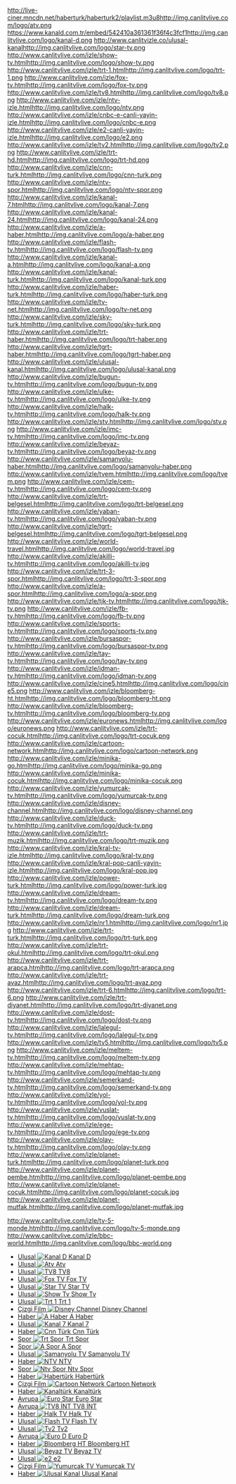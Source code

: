 <item><link>http://live-ciner.mncdn.net/haberturk/haberturk2/playlist.m3u8</link><title>ATV</title><thumbnail>http://img.canlitvlive.com/logo/atv.png</thumbnail></item>
<item><link>https://www.kanald.com.tr/embed/542410a361361f36f4c3fcf1</link><title>Kanal D</title><thumbnail>http://img.canlitvlive.com/logo/kanal-d.png</thumbnail></item>
<item><link>http://www.canlitvizle.co/ulusal-kanal</link><title>Star TV1</title><thumbnail>http://img.canlitvlive.com/logo/star-tv.png</thumbnail></item>
<item><link>http://www.canlitvlive.com/izle/show-tv.html</link><title>Show TV</title><thumbnail>http://img.canlitvlive.com/logo/show-tv.png</thumbnail></item>
<item><link>http://www.canlitvlive.com/izle/trt-1.html</link><title>TRT 1</title><thumbnail>http://img.canlitvlive.com/logo/trt-1.png</thumbnail></item>
<item><link>http://www.canlitvlive.com/izle/fox-tv.html</link><title>Fox TV</title><thumbnail>http://img.canlitvlive.com/logo/fox-tv.png</thumbnail></item>
<item><link>http://www.canlitvlive.com/izle/tv8.html</link><title>TV8</title><thumbnail>http://img.canlitvlive.com/logo/tv8.png</thumbnail></item>
<item><link>http://www.canlitvlive.com/izle/ntv-izle.html</link><title>NTV</title><thumbnail>http://img.canlitvlive.com/logo/ntv.png</thumbnail></item>
<item><link>http://www.canlitvlive.com/izle/cnbc-e-canli-yayin-izle.html</link><title>CNBC-e</title><thumbnail>http://img.canlitvlive.com/logo/cnbc-e.png</thumbnail></item>
<item><link>http://www.canlitvlive.com/izle/e2-canli-yayin-izle.html</link><title>e2</title><thumbnail>http://img.canlitvlive.com/logo/e2.png</thumbnail></item>
<item><link>http://www.canlitvlive.com/izle/tv2.html</link><title>TV2</title><thumbnail>http://img.canlitvlive.com/logo/tv2.png</thumbnail></item>
<item><link>http://www.canlitvlive.com/izle/trt-hd.html</link><title>TRT HD</title><thumbnail>http://img.canlitvlive.com/logo/trt-hd.png</thumbnail></item>
<item><link>http://www.canlitvlive.com/izle/cnn-turk.html</link><title>CNN Türk</title><thumbnail>http://img.canlitvlive.com/logo/cnn-turk.png</thumbnail></item>
<item><link>http://www.canlitvlive.com/izle/ntv-spor.html</link><title>NTV Spor</title><thumbnail>http://img.canlitvlive.com/logo/ntv-spor.png</thumbnail></item>
<item><link>http://www.canlitvlive.com/izle/kanal-7.html</link><title>Kanal 7</title><thumbnail>http://img.canlitvlive.com/logo/kanal-7.png</thumbnail></item>
<item><link>http://www.canlitvlive.com/izle/kanal-24.html</link><title>Kanal 24</title><thumbnail>http://img.canlitvlive.com/logo/kanal-24.png</thumbnail></item>
<item><link>http://www.canlitvlive.com/izle/a-haber.html</link><title>A Haber</title><thumbnail>http://img.canlitvlive.com/logo/a-haber.png</thumbnail></item>
<item><link>http://www.canlitvlive.com/izle/flash-tv.html</link><title>Flash TV</title><thumbnail>http://img.canlitvlive.com/logo/flash-tv.png</thumbnail></item>
<item><link>http://www.canlitvlive.com/izle/kanal-a.html</link><title>Kanal A</title><thumbnail>http://img.canlitvlive.com/logo/kanal-a.png</thumbnail></item>
<item><link>http://www.canlitvlive.com/izle/kanal-turk.html</link><title>Kanaltürk</title><thumbnail>http://img.canlitvlive.com/logo/kanal-turk.png</thumbnail></item>
<item><link>http://www.canlitvlive.com/izle/haber-turk.html</link><title>Habertürk</title><thumbnail>http://img.canlitvlive.com/logo/haber-turk.png</thumbnail></item>
<item><link>http://www.canlitvlive.com/izle/tv-net.html</link><title>TV Net</title><thumbnail>http://img.canlitvlive.com/logo/tv-net.png</thumbnail></item>
<item><link>http://www.canlitvlive.com/izle/sky-turk.html</link><title>360 TV</title><thumbnail>http://img.canlitvlive.com/logo/sky-turk.png</thumbnail></item>
<item><link>http://www.canlitvlive.com/izle/trt-haber.html</link><title>TRT Haber</title><thumbnail>http://img.canlitvlive.com/logo/trt-haber.png</thumbnail></item>
<item><link>http://www.canlitvlive.com/izle/tgrt-haber.html</link><title>TGRT Haber</title><thumbnail>http://img.canlitvlive.com/logo/tgrt-haber.png</thumbnail></item>
<item><link>http://www.canlitvlive.com/izle/ulusal-kanal.html</link><title>Ulusal Kanal</title><thumbnail>http://img.canlitvlive.com/logo/ulusal-kanal.png</thumbnail></item>
<item><link>http://www.canlitvlive.com/izle/bugun-tv.html</link><title>Bugün TV</title><thumbnail>http://img.canlitvlive.com/logo/bugun-tv.png</thumbnail></item>
<item><link>http://www.canlitvlive.com/izle/ulke-tv.html</link><title>Ülke TV</title><thumbnail>http://img.canlitvlive.com/logo/ulke-tv.png</thumbnail></item>
<item><link>http://www.canlitvlive.com/izle/halk-tv.html</link><title>Halk TV</title><thumbnail>http://img.canlitvlive.com/logo/halk-tv.png</thumbnail></item>
<item><link>http://www.canlitvlive.com/izle/stv.html</link><title>STV</title><thumbnail>http://img.canlitvlive.com/logo/stv.png</thumbnail></item>
<item><link>http://www.canlitvlive.com/izle/imc-tv.html</link><title>IMC TV</title><thumbnail>http://img.canlitvlive.com/logo/imc-tv.png</thumbnail></item>
<item><link>http://www.canlitvlive.com/izle/beyaz-tv.html</link><title>Beyaz TV</title><thumbnail>http://img.canlitvlive.com/logo/beyaz-tv.png</thumbnail></item>
<item><link>http://www.canlitvlive.com/izle/samanyolu-haber.html</link><title>Samanyolu Haber</title><thumbnail>http://img.canlitvlive.com/logo/samanyolu-haber.png</thumbnail></item>
<item><link>http://www.canlitvlive.com/izle/tvem.html</link><title>TVEM</title><thumbnail>http://img.canlitvlive.com/logo/tvem.png</thumbnail></item>
<item><link>http://www.canlitvlive.com/izle/cem-tv.html</link><title>Cem TV</title><thumbnail>http://img.canlitvlive.com/logo/cem-tv.png</thumbnail></item>
<item><link>http://www.canlitvlive.com/izle/trt-belgesel.html</link><title>TRT Belgesel</title><thumbnail>http://img.canlitvlive.com/logo/trt-belgesel.png</thumbnail></item>
<item><link>http://www.canlitvlive.com/izle/yaban-tv.html</link><title>Yaban TV</title><thumbnail>http://img.canlitvlive.com/logo/yaban-tv.png</thumbnail></item>
<item><link>http://www.canlitvlive.com/izle/tgrt-belgesel.html</link><title>TGRT Belgesel</title><thumbnail>http://img.canlitvlive.com/logo/tgrt-belgesel.png</thumbnail></item>
<item><link>http://www.canlitvlive.com/izle/world-travel.html</link><title>World Travel</title><thumbnail>http://img.canlitvlive.com/logo/world-travel.jpg</thumbnail></item>
<item><link>http://www.canlitvlive.com/izle/akilli-tv.html</link><title>Akilli TV</title><thumbnail>http://img.canlitvlive.com/logo/akilli-tv.jpg</thumbnail></item>
<item><link>http://www.canlitvlive.com/izle/trt-3-spor.html</link><title>TRT 3 Spor</title><thumbnail>http://img.canlitvlive.com/logo/trt-3-spor.png</thumbnail></item>
<item><link>http://www.canlitvlive.com/izle/a-spor.html</link><title>A Spor</title><thumbnail>http://img.canlitvlive.com/logo/a-spor.png</thumbnail></item>
<item><link>http://www.canlitvlive.com/izle/tjk-tv.html</link><title>TJK TV</title><thumbnail>http://img.canlitvlive.com/logo/tjk-tv.png</thumbnail></item>
<item><link>http://www.canlitvlive.com/izle/fb-tv.html</link><title>FB TV</title><thumbnail>http://img.canlitvlive.com/logo/fb-tv.png</thumbnail></item>
<item><link>http://www.canlitvlive.com/izle/sports-tv.html</link><title>Sports TV</title><thumbnail>http://img.canlitvlive.com/logo/sports-tv.png</thumbnail></item>
<item><link>http://www.canlitvlive.com/izle/bursaspor-tv.html</link><title>Bursaspor TV</title><thumbnail>http://img.canlitvlive.com/logo/bursaspor-tv.png</thumbnail></item>
<item><link>http://www.canlitvlive.com/izle/tay-tv.html</link><title>Tay TV</title><thumbnail>http://img.canlitvlive.com/logo/tay-tv.png</thumbnail></item>
<item><link>http://www.canlitvlive.com/izle/idman-tv.html</link><title>Idman TV</title><thumbnail>http://img.canlitvlive.com/logo/idman-tv.png</thumbnail></item>
<item><link>http://www.canlitvlive.com/izle/cine5.html</link><title>Cine 5</title><thumbnail>http://img.canlitvlive.com/logo/cine5.png</thumbnail></item>
<item><link>http://www.canlitvlive.com/izle/bloomberg-ht.html</link><title>Bloomberg HT</title><thumbnail>http://img.canlitvlive.com/logo/bloomberg-ht.png</thumbnail></item>
<item><link>http://www.canlitvlive.com/izle/bloomberg-tv.html</link><title>Bloomberg TV</title><thumbnail>http://img.canlitvlive.com/logo/bloomberg-tv.png</thumbnail></item>
<item><link>http://www.canlitvlive.com/izle/euronews.html</link><title>Euronews</title><thumbnail>http://img.canlitvlive.com/logo/euronews.png</thumbnail></item>
<item><link>http://www.canlitvlive.com/izle/trt-cocuk.html</link><title>TRT Çocuk</title><thumbnail>http://img.canlitvlive.com/logo/trt-cocuk.png</thumbnail></item>
<item><link>http://www.canlitvlive.com/izle/cartoon-network.html</link><title>Cartoon Network</title><thumbnail>http://img.canlitvlive.com/logo/cartoon-network.png</thumbnail></item>
<item><link>http://www.canlitvlive.com/izle/minika-go.html</link><title>Minika Go</title><thumbnail>http://img.canlitvlive.com/logo/minika-go.png</thumbnail></item>
<item><link>http://www.canlitvlive.com/izle/minika-cocuk.html</link><title>Minika Çocuk</title><thumbnail>http://img.canlitvlive.com/logo/minika-cocuk.png</thumbnail></item>
<item><link>http://www.canlitvlive.com/izle/yumurcak-tv.html</link><title>Yumurcak TV</title><thumbnail>http://img.canlitvlive.com/logo/yumurcak-tv.png</thumbnail></item>
<item><link>http://www.canlitvlive.com/izle/disney-channel.html</link><title>Disney Channel</title><thumbnail>http://img.canlitvlive.com/logo/disney-channel.png</thumbnail></item>
<item><link>http://www.canlitvlive.com/izle/duck-tv.html</link><title>Duck TV</title><thumbnail>http://img.canlitvlive.com/logo/duck-tv.png</thumbnail></item>
<item><link>http://www.canlitvlive.com/izle/trt-muzik.html</link><title>TRT Müzik</title><thumbnail>http://img.canlitvlive.com/logo/trt-muzik.png</thumbnail></item>
<item><link>http://www.canlitvlive.com/izle/kral-tv-izle.html</link><title>Kral TV</title><thumbnail>http://img.canlitvlive.com/logo/kral-tv.png</thumbnail></item>
<item><link>http://www.canlitvlive.com/izle/kral-pop-canli-yayin-izle.html</link><title>Kral Pop</title><thumbnail>http://img.canlitvlive.com/logo/kral-pop.jpg</thumbnail></item>
<item><link>http://www.canlitvlive.com/izle/power-turk.html</link><title>Power Türk</title><thumbnail>http://img.canlitvlive.com/logo/power-turk.jpg</thumbnail></item>
<item><link>http://www.canlitvlive.com/izle/dream-tv.html</link><title>Dream TV</title><thumbnail>http://img.canlitvlive.com/logo/dream-tv.png</thumbnail></item>
<item><link>http://www.canlitvlive.com/izle/dream-turk.html</link><title>Dream Türk</title><thumbnail>http://img.canlitvlive.com/logo/dream-turk.png</thumbnail></item>
<item><link>http://www.canlitvlive.com/izle/nr1.html</link><title>NR1</title><thumbnail>http://img.canlitvlive.com/logo/nr1.jpg</thumbnail></item>
<item><link>http://www.canlitvlive.com/izle/trt-turk.html</link><title>TRT Türk</title><thumbnail>http://img.canlitvlive.com/logo/trt-turk.png</thumbnail></item>
<item><link>http://www.canlitvlive.com/izle/trt-okul.html</link><title>TRT Okul</title><thumbnail>http://img.canlitvlive.com/logo/trt-okul.png</thumbnail></item>
<item><link>http://www.canlitvlive.com/izle/trt-arapca.html</link><title>TRT Arapça</title><thumbnail>http://img.canlitvlive.com/logo/trt-arapca.png</thumbnail></item>
<item><link>http://www.canlitvlive.com/izle/trt-avaz.html</link><title>TRT Avaz</title><thumbnail>http://img.canlitvlive.com/logo/trt-avaz.png</thumbnail></item>
<item><link>http://www.canlitvlive.com/izle/trt-6.html</link><title>TRT 6</title><thumbnail>http://img.canlitvlive.com/logo/trt-6.png</thumbnail></item>
<item><link>http://www.canlitvlive.com/izle/trt-diyanet.html</link><title>TRT Diyanet</title><thumbnail>http://img.canlitvlive.com/logo/trt-diyanet.png</thumbnail></item>
<item><link>http://www.canlitvlive.com/izle/dost-tv.html</link><title>Dost TV</title><thumbnail>http://img.canlitvlive.com/logo/dost-tv.png</thumbnail></item>
<item><link>http://www.canlitvlive.com/izle/lalegul-tv.html</link><title>Lalegül TV</title><thumbnail>http://img.canlitvlive.com/logo/lalegul-tv.png</thumbnail></item>
<item><link>http://www.canlitvlive.com/izle/tv5.html</link><title>TV5</title><thumbnail>http://img.canlitvlive.com/logo/tv5.png</thumbnail></item>
<item><link>http://www.canlitvlive.com/izle/meltem-tv.html</link><title>Meltem TV</title><thumbnail>http://img.canlitvlive.com/logo/meltem-tv.png</thumbnail></item>
<item><link>http://www.canlitvlive.com/izle/mehtap-tv.html</link><title>Mehtap TV</title><thumbnail>http://img.canlitvlive.com/logo/mehtap-tv.png</thumbnail></item>
<item><link>http://www.canlitvlive.com/izle/semerkand-tv.html</link><title>Semerkand TV</title><thumbnail>http://img.canlitvlive.com/logo/semerkand-tv.png</thumbnail></item>
<item><link>http://www.canlitvlive.com/izle/yol-tv.html</link><title>Yol TV</title><thumbnail>http://img.canlitvlive.com/logo/yol-tv.png</thumbnail></item>
<item><link>http://www.canlitvlive.com/izle/vuslat-tv.html</link><title>Vuslat TV</title><thumbnail>http://img.canlitvlive.com/logo/vuslat-tv.png</thumbnail></item>
<item><link>http://www.canlitvlive.com/izle/ege-tv.html</link><title>Ege TV</title><thumbnail>http://img.canlitvlive.com/logo/ege-tv.png</thumbnail></item>
<item><link>http://www.canlitvlive.com/izle/olay-tv.html</link><title>Olay TV</title><thumbnail>http://img.canlitvlive.com/logo/olay-tv.png</thumbnail></item>
<item><link>http://www.canlitvlive.com/izle/planet-turk.html</link><title>Planet Türk</title><thumbnail>http://img.canlitvlive.com/logo/planet-turk.png</thumbnail></item>
<item><link>http://www.canlitvlive.com/izle/planet-pembe.html</link><title>Planet Pembe</title><thumbnail>http://img.canlitvlive.com/logo/planet-pembe.png</thumbnail></item>
<item><link>http://www.canlitvlive.com/izle/planet-cocuk.html</link><title>Planet Çocuk</title><thumbnail>http://img.canlitvlive.com/logo/planet-cocuk.jpg</thumbnail></item>
<item><link>http://www.canlitvlive.com/izle/planet-mutfak.html</link><title>Planet Mutfak</title><thumbnail>http://img.canlitvlive.com/logo/planet-mutfak.jpg</thumbnail></item>
<!-- <item><link>http://www.canlitvlive.com/izle/zdf.html</link><title>ZDF</title><thumbnail>http://img.canlitvlive.com/logo/zdf.png</thumbnail></item>
<item><link>http://www.canlitvlive.com/izle/ard-daserste.html</link><title>ARD</title><thumbnail>http://img.canlitvlive.com/logo/ard-daserste.png</thumbnail></item>
<item><link>http://www.canlitvlive.com/izle/sat-1.html</link><title>SAT 1</title><thumbnail>http://img.canlitvlive.com/logo/sat-1.png</thumbnail></item>
<item><link>http://www.canlitvlive.com/izle/kabel-eins.html</link><title>Kabel 1</title><thumbnail>http://img.canlitvlive.com/logo/kabel-eins.png</thumbnail></item>
<item><link>http://www.canlitvlive.com/izle/rtl.html</link><title>RTL</title><thumbnail>http://img.canlitvlive.com/logo/rtl.png</thumbnail></item> -->
<item><link>http://www.canlitvlive.com/izle/tv-5-monde.html</link><title>TV 5 Monde</title><thumbnail>http://img.canlitvlive.com/logo/tv-5-monde.png</thumbnail></item>
<item><link>http://www.canlitvlive.com/izle/bbc-world.html</link><title>BBC World News</title><thumbnail>http://img.canlitvlive.com/logo/bbc-world.png</thumbnail></item>
	<!-- tv list -->
            <div class="tv-list" id="channels">
                <ul>
                                            <li>
                            <a href="http://www.canlitvizle.co/kanal-d" title="Kanal D">
                        <span class="category">
                            Ulusal                        </span>
                        <span class="image">
                            <img src="http://www.canlitvizle.co/upload/channel/kanal-d.png" alt="Kanal D"/>
                        </span>
                        <span class="title">
                            Kanal D                        </span>
                            </a>
                        </li>
                                            <li>
                            <a href="http://www.canlitvizle.co/atv" title="Atv">
                        <span class="category">
                            Ulusal                        </span>
                        <span class="image">
                            <img src="http://www.canlitvizle.co/upload/channel/atv.png" alt="Atv"/>
                        </span>
                        <span class="title">
                            Atv                        </span>
                            </a>
                        </li>
                                            <li>
                            <a href="http://www.canlitvizle.co/tv8" title="TV8">
                        <span class="category">
                            Ulusal                        </span>
                        <span class="image">
                            <img src="http://www.canlitvizle.co/upload/channel/tv8.png" alt="TV8"/>
                        </span>
                        <span class="title">
                            TV8                        </span>
                            </a>
                        </li>
                                            <li>
                            <a href="http://www.canlitvizle.co/fox-tv" title="Fox TV">
                        <span class="category">
                            Ulusal                        </span>
                        <span class="image">
                            <img src="http://www.canlitvizle.co/upload/channel/fox-tv.png" alt="Fox TV"/>
                        </span>
                        <span class="title">
                            Fox TV                        </span>
                            </a>
                        </li>
                                            <li>
                            <a href="http://www.canlitvizle.co/star-tv" title="Star TV">
                        <span class="category">
                            Ulusal                        </span>
                        <span class="image">
                            <img src="http://www.canlitvizle.co/upload/channel/star-tv.png" alt="Star TV"/>
                        </span>
                        <span class="title">
                            Star TV                        </span>
                            </a>
                        </li>
                                            <li>
                            <a href="http://www.canlitvizle.co/show-tv" title="Show Tv">
                        <span class="category">
                            Ulusal                        </span>
                        <span class="image">
                            <img src="http://www.canlitvizle.co/upload/channel/show-tv.png" alt="Show Tv"/>
                        </span>
                        <span class="title">
                            Show Tv                        </span>
                            </a>
                        </li>
                                            <li>
                            <a href="http://www.canlitvizle.co/trt-1" title="Trt 1">
                        <span class="category">
                            Ulusal                        </span>
                        <span class="image">
                            <img src="http://www.canlitvizle.co/upload/channel/trt-1.png" alt="Trt 1"/>
                        </span>
                        <span class="title">
                            Trt 1                        </span>
                            </a>
                        </li>
                                            <li>
                            <a href="http://www.canlitvizle.co/disney-channel" title="Disney Channel">
                        <span class="category">
                            Çizgi Film                        </span>
                        <span class="image">
                            <img src="http://www.canlitvizle.co/upload/channel/disney-channel.png" alt="Disney Channel"/>
                        </span>
                        <span class="title">
                            Disney Channel                        </span>
                            </a>
                        </li>
                                            <li>
                            <a href="http://www.canlitvizle.co/a-haber" title="A Haber">
                        <span class="category">
                            Haber                        </span>
                        <span class="image">
                            <img src="http://www.canlitvizle.co/upload/channel/a-haber.png" alt="A Haber"/>
                        </span>
                        <span class="title">
                            A Haber                        </span>
                            </a>
                        </li>
                                            <li>
                            <a href="http://www.canlitvizle.co/kanal-7" title="Kanal 7">
                        <span class="category">
                            Ulusal                        </span>
                        <span class="image">
                            <img src="http://www.canlitvizle.co/upload/channel/kanal-7.png" alt="Kanal 7"/>
                        </span>
                        <span class="title">
                            Kanal 7                        </span>
                            </a>
                        </li>
                                            <li>
                            <a href="http://www.canlitvizle.co/cnn-turk" title="Cnn Türk">
                        <span class="category">
                            Haber                        </span>
                        <span class="image">
                            <img src="http://www.canlitvizle.co/upload/channel/cnn-turk.png" alt="Cnn Türk"/>
                        </span>
                        <span class="title">
                            Cnn Türk                        </span>
                            </a>
                        </li>
                                            <li>
                            <a href="http://www.canlitvizle.co/trt-spor" title="Trt Spor">
                        <span class="category">
                            Spor                        </span>
                        <span class="image">
                            <img src="http://www.canlitvizle.co/upload/channel/trt-spor.png" alt="Trt Spor"/>
                        </span>
                        <span class="title">
                            Trt Spor                        </span>
                            </a>
                        </li>
                                            <li>
                            <a href="http://www.canlitvizle.co/a-spor" title="A Spor">
                        <span class="category">
                            Spor                        </span>
                        <span class="image">
                            <img src="http://www.canlitvizle.co/upload/channel/a-spor.png" alt="A Spor"/>
                        </span>
                        <span class="title">
                            A Spor                        </span>
                            </a>
                        </li>
                                            <li>
                            <a href="http://www.canlitvizle.co/samanyolu-tv" title="Samanyolu TV">
                        <span class="category">
                            Ulusal                        </span>
                        <span class="image">
                            <img src="http://www.canlitvizle.co/upload/channel/samanyolu-tv.png" alt="Samanyolu TV"/>
                        </span>
                        <span class="title">
                            Samanyolu TV                        </span>
                            </a>
                        </li>
                                            <li>
                            <a href="http://www.canlitvizle.co/ntv" title="NTV">
                        <span class="category">
                            Haber                        </span>
                        <span class="image">
                            <img src="http://www.canlitvizle.co/upload/channel/ntv.png" alt="NTV"/>
                        </span>
                        <span class="title">
                            NTV                        </span>
                            </a>
                        </li>
                                            <li>
                            <a href="http://www.canlitvizle.co/ntv-spor" title="Ntv Spor">
                        <span class="category">
                            Spor                        </span>
                        <span class="image">
                            <img src="http://www.canlitvizle.co/upload/channel/ntv-spor.png" alt="Ntv Spor"/>
                        </span>
                        <span class="title">
                            Ntv Spor                        </span>
                            </a>
                        </li>
                                            <li>
                            <a href="http://www.canlitvizle.co/haberturk" title="Habertürk">
                        <span class="category">
                            Haber                        </span>
                        <span class="image">
                            <img src="http://www.canlitvizle.co/upload/channel/haberturk.png" alt="Habertürk"/>
                        </span>
                        <span class="title">
                            Habertürk                        </span>
                            </a>
                        </li>
                                            <li>
                            <a href="http://www.canlitvizle.co/cartoon-network" title="Cartoon Network">
                        <span class="category">
                            Çizgi Film                        </span>
                        <span class="image">
                            <img src="http://www.canlitvizle.co/upload/channel/cartoon-network.png" alt="Cartoon Network"/>
                        </span>
                        <span class="title">
                            Cartoon Network                        </span>
                            </a>
                        </li>
                                            <li>
                            <a href="http://www.canlitvizle.co/kanalturk" title="Kanaltürk">
                        <span class="category">
                            Haber                        </span>
                        <span class="image">
                            <img src="http://www.canlitvizle.co/upload/channel/kanalturk.png" alt="Kanaltürk"/>
                        </span>
                        <span class="title">
                            Kanaltürk                        </span>
                            </a>
                        </li>
                                            <li>
                            <a href="http://www.canlitvizle.co/euro-star" title="Euro Star">
                        <span class="category">
                            Avrupa                        </span>
                        <span class="image">
                            <img src="http://www.canlitvizle.co/upload/channel/euro-star.png" alt="Euro Star"/>
                        </span>
                        <span class="title">
                            Euro Star                        </span>
                            </a>
                        </li>
                                            <li>
                            <a href="http://www.canlitvizle.co/tv8-int" title="TV8 İNT">
                        <span class="category">
                            Avrupa                        </span>
                        <span class="image">
                            <img src="http://www.canlitvizle.co/upload/channel/tv8-int.png" alt="TV8 İNT"/>
                        </span>
                        <span class="title">
                            TV8 İNT                        </span>
                            </a>
                        </li>
                                            <li>
                            <a href="http://www.canlitvizle.co/halk-tv" title="Halk TV">
                        <span class="category">
                            Haber                        </span>
                        <span class="image">
                            <img src="http://www.canlitvizle.co/upload/channel/halk-tv.png" alt="Halk TV"/>
                        </span>
                        <span class="title">
                            Halk TV                        </span>
                            </a>
                        </li>
                                            <li>
                            <a href="http://www.canlitvizle.co/flash-tv" title="Flash TV">
                        <span class="category">
                            Ulusal                        </span>
                        <span class="image">
                            <img src="http://www.canlitvizle.co/upload/channel/flash-tv.png" alt="Flash TV"/>
                        </span>
                        <span class="title">
                            Flash TV                        </span>
                            </a>
                        </li>
                                            <li>
                            <a href="http://www.canlitvizle.co/tv2" title="Tv2">
                        <span class="category">
                            Ulusal                        </span>
                        <span class="image">
                            <img src="http://www.canlitvizle.co/upload/channel/tv2.png" alt="Tv2"/>
                        </span>
                        <span class="title">
                            Tv2                        </span>
                            </a>
                        </li>
                                            <li>
                            <a href="http://www.canlitvizle.co/euro-d" title="Euro D">
                        <span class="category">
                            Avrupa                        </span>
                        <span class="image">
                            <img src="http://www.canlitvizle.co/upload/channel/euro-d.png" alt="Euro D"/>
                        </span>
                        <span class="title">
                            Euro D                        </span>
                            </a>
                        </li>
                                            <li>
                            <a href="http://www.canlitvizle.co/bloomberg-ht" title="Bloomberg HT">
                        <span class="category">
                            Haber                        </span>
                        <span class="image">
                            <img src="http://www.canlitvizle.co/upload/channel/bloomberg-ht.png" alt="Bloomberg HT"/>
                        </span>
                        <span class="title">
                            Bloomberg HT                        </span>
                            </a>
                        </li>
                                            <li>
                            <a href="http://www.canlitvizle.co/beyaz-tv" title="Beyaz TV">
                        <span class="category">
                            Ulusal                        </span>
                        <span class="image">
                            <img src="http://www.canlitvizle.co/upload/channel/beyaz-tv.png" alt="Beyaz TV"/>
                        </span>
                        <span class="title">
                            Beyaz TV                        </span>
                            </a>
                        </li>
                                            <li>
                            <a href="http://www.canlitvizle.co/e2" title="e2">
                        <span class="category">
                            Ulusal                        </span>
                        <span class="image">
                            <img src="http://www.canlitvizle.co/upload/channel/e2.png" alt="e2"/>
                        </span>
                        <span class="title">
                            e2                        </span>
                            </a>
                        </li>
                                            <li>
                            <a href="http://www.canlitvizle.co/yumurcak-tv" title="Yumurcak TV">
                        <span class="category">
                            Çizgi Film                        </span>
                        <span class="image">
                            <img src="http://www.canlitvizle.co/upload/channel/yumurcak-tv.png" alt="Yumurcak TV"/>
                        </span>
                        <span class="title">
                            Yumurcak TV                        </span>
                            </a>
                        </li>
                                            <li>
                            <a href="http://www.canlitvizle.co/ulusal-kanal" title="Ulusal Kanal">
                        <span class="category">
                            Haber                        </span>
                        <span class="image">
                            <img src="http://www.canlitvizle.co/upload/channel/ulusal-kanal.png" alt="Ulusal Kanal"/>
                        </span>
                        <span class="title">
                            Ulusal Kanal                        </span>
                            </a>
                        </li>
                                    </ul>
            </div>	
